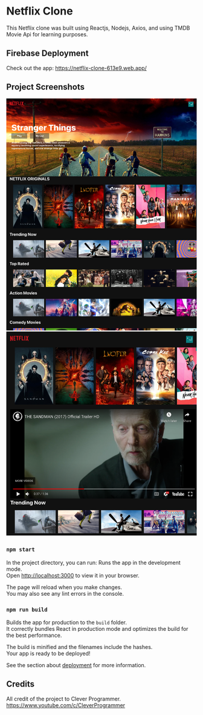 # Netflix Clone

This Netflix clone was built using Reactjs, Nodejs, Axios, and using TMDB Movie Api for learning purposes. 

## Firebase Deployment

Check out the app: https://netflix-clone-613e9.web.app/

## Project Screenshots

![s1](https://github.com/Rickwu93/netflix-clone/blob/main/Docs/s1.png?raw=true)
![s2](https://github.com/Rickwu93/netflix-clone/blob/main/Docs/s2.png?raw=true)

### `npm start`
In the project directory, you can run:
Runs the app in the development mode.\
Open [http://localhost:3000](http://localhost:3000) to view it in your browser.

The page will reload when you make changes.\
You may also see any lint errors in the console.


### `npm run build`

Builds the app for production to the `build` folder.\
It correctly bundles React in production mode and optimizes the build for the best performance.

The build is minified and the filenames include the hashes.\
Your app is ready to be deployed!

See the section about [deployment](https://facebook.github.io/create-react-app/docs/deployment) for more information.


## Credits
All credit of the project to Clever Programmer. https://www.youtube.com/c/CleverProgrammer